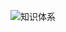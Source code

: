 ![知识体系](http://www.plantuml.com/plantuml/svg/BSqx3i8m303GlQU02zGxKnSsa5WuW4dSDi9s8dzKSNk4nFYcjtYWXJIjWcCwDosSbTBuj4SClm0O7lFMOizNEbdf6gGnbovmnNNzm8DHutc_EGXwaC58OOTtruEfRZJ_F2sazRzy0G00)